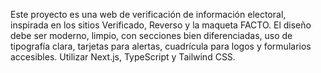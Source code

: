 <!-- Use this file to provide workspace-specific custom instructions to Copilot. For more details, visit https://code.visualstudio.com/docs/copilot/copilot-customization#_use-a-githubcopilotinstructionsmd-file -->

Este proyecto es una web de verificación de información electoral, inspirada en los sitios Verificado, Reverso y la maqueta FACTO. El diseño debe ser moderno, limpio, con secciones bien diferenciadas, uso de tipografía clara, tarjetas para alertas, cuadrícula para logos y formularios accesibles. Utilizar Next.js, TypeScript y Tailwind CSS.
